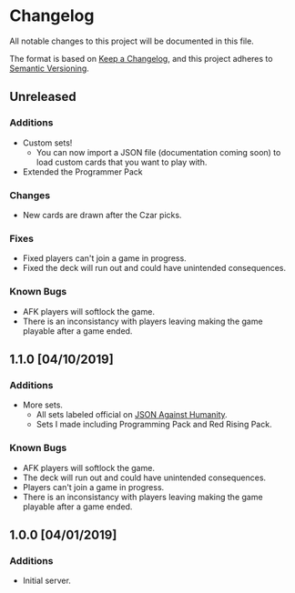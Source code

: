 # Changelog
All notable changes to this project will be documented in this file.

The format is based on [Keep a Changelog](https://keepachangelog.com/en/1.0.0/),
and this project adheres to [Semantic Versioning](https://semver.org/spec/v2.0.0.html).

## Unreleased
### Additions
- Custom sets!
  - You can now import a JSON file (documentation coming soon) to load custom cards that you want to play with.
- Extended the Programmer Pack

### Changes
- New cards are drawn after the Czar picks.

### Fixes
- Fixed players can't join a game in progress.
- Fixed the deck will run out and could have unintended consequences.

### Known Bugs
- AFK players will softlock the game.
- There is an inconsistancy with players leaving making the game playable after a game ended.

## 1.1.0 [04/10/2019]
### Additions
- More sets.
  - All sets labeled official on [JSON Against Humanity](https://crhallberg.com/cah/).
  - Sets I made including Programming Pack and Red Rising Pack.

### Known Bugs
- AFK players will softlock the game.
- The deck will run out and could have unintended consequences.
- Players can't join a game in progress.
- There is an inconsistancy with players leaving making the game playable after a game ended.

## 1.0.0 [04/01/2019]
### Additions
- Initial server.
